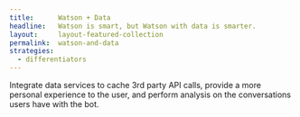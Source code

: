```yaml
---
title:      Watson + Data
headline:   Watson is smart, but Watson with data is smarter.
layout:     layout-featured-collection
permalink:  watson-and-data
strategies: 
  - differentiators
---
```


Integrate data services to cache 3rd party API calls, provide a more personal experience to the user, and perform analysis on the conversations users have with the bot.